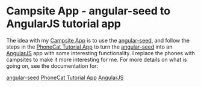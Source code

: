 # Campsite App - angular-seed to AngularJS tutorial app

The idea with my [Campsite App](https://github.com/claront/campsite) is to use the [angular-seed](https://github.com/angular/angular-seed), and follow the steps in the [PhoneCat Tutorial App](https://docs.angularjs.org/tutorial) to turn the [angular-seed](https://github.com/angular/angular-seed) into an [AngularJS](https://angularjs.org) app with some interesting functionality.  I replace the phones with campsites to make it more interesting for me.  For more details on what is going on, see the documentation for: 

[angular-seed](https://github.com/angular/angular-seed)
[PhoneCat Tutorial App](https://docs.angularjs.org/tutorial)
[AngularJS](https://angularjs.org)
